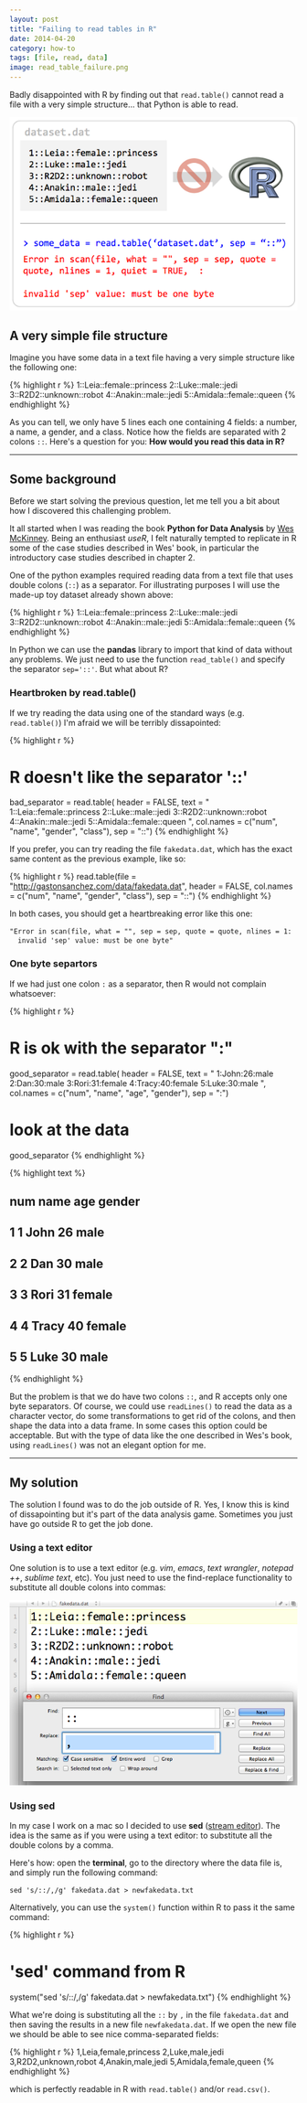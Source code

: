 ```yaml
---
layout: post
title: "Failing to read tables in R"
date: 2014-04-20
category: how-to
tags: [file, read, data]
image: read_table_failure.png
---
```


Badly disappointed with R by finding out that ```read.table()``` cannot read a file with a very simple structure... that Python is able to read.

<!--more-->

![](/images/blog/read_table_failure.png)


## A very simple file structure

Imagine you have some data in a text file having a very simple structure like the following one:


{% highlight r %}
1::Leia::female::princess
2::Luke::male::jedi
3::R2D2::unknown::robot
4::Anakin::male::jedi
5::Amidala::female::queen
{% endhighlight %}


As you can tell, we only have 5 lines each one containing 4 fields: a number, a name, a gender, and a class. Notice how the fields are separated with 2 colons ```::```. Here's a question for you: **How would you read this data in R?**

<hr/>

## Some background

Before we start solving the previous question, let me tell you a bit about how I discovered this challenging problem.

It all started when I was reading the book **Python for Data Analysis** by [Wes McKinney](http://blog.wesmckinney.com/). Being an enthusiast *useR*, I felt naturally tempted to replicate in R some of the case studies described in Wes' book, in particular the introductory case studies described in chapter 2.

One of the python examples required reading data from a text file that uses double colons (```::```) as a separator. For illustrating purposes I will use the made-up toy dataset already shown above: 


{% highlight r %}
1::Leia::female::princess
2::Luke::male::jedi
3::R2D2::unknown::robot
4::Anakin::male::jedi
5::Amidala::female::queen
{% endhighlight %}


In Python we can use the **pandas** library to import that kind of data without any problems. We just need to use the function ```read_table()``` and specify the separator ```sep='::'```. But what about R?


### Heartbroken by read.table()

If we try reading the data using one of the standard ways (e.g. ```read.table()```) I'm afraid we will be terribly dissapointed:


{% highlight r %}
# R doesn't like the separator '::'
bad_separator = read.table(
header = FALSE, 
text = "
1::Leia::female::princess
2::Luke::male::jedi
3::R2D2::unknown::robot
4::Anakin::male::jedi
5::Amidala::female::queen
",
col.names = c("num", "name", "gender", "class"),
sep = "::")
{% endhighlight %}



If you prefer, you can try reading the file ```fakedata.dat```, which has the exact same content as the previous example, like so: 


{% highlight r %}
read.table(file = "http://gastonsanchez.com/data/fakedata.dat",
           header = FALSE, 
           col.names = c("num", "name", "gender", "class"),
           sep = "::")
{% endhighlight %}



In both cases, you should get a heartbreaking error like this one:

```
"Error in scan(file, what = "", sep = sep, quote = quote, nlines = 1:
  invalid 'sep' value: must be one byte"
```

### One byte separtors

If we had just one colon ```:``` as a separator, then R would not complain whatsoever:


{% highlight r %}
# R is ok with the separator ":"
good_separator = read.table(
header = FALSE, 
text = "
1:John:26:male
2:Dan:30:male
3:Rori:31:female
4:Tracy:40:female
5:Luke:30:male
",
col.names = c("num", "name", "age", "gender"),
sep = ":")

# look at the data
good_separator
{% endhighlight %}



{% highlight text %}
##   num  name age gender
## 1   1  John  26   male
## 2   2   Dan  30   male
## 3   3  Rori  31 female
## 4   4 Tracy  40 female
## 5   5  Luke  30   male
{% endhighlight %}


But the problem is that we do have two colons ```::```, and R accepts only one byte separators. Of course, we could use ```readLines()``` to read the data as a character vector, do some transformations to get rid of the colons, and then shape the data into a data frame. In some cases this option could be acceptable. But with the type of data like the one described in Wes's book, using ```readLines()``` was not an elegant option for me.

<hr/>

## My solution

The solution I found was to do the job outside of R. Yes, I know this is kind of dissapointing but it's part of the data analysis game. Sometimes you just have go outside R to get the job done.


### Using a text editor

One solution is to use a text editor (e.g. *vim*, *emacs*, *text wrangler*, *notepad ++*, *sublime text*, etc). You just need to use the find-replace functionality to substitute all double colons into commas:

![](/images/blog/replace_colons_by_comma.png)


### Using **sed**

In my case I work on a mac so I decided to use **sed** ([stream editor](http://en.wikipedia.org/wiki/Sed)). The idea is the same as if you were using a text editor: to substitute all the double colons by a comma. 

Here's how: open the **terminal**, go to the directory where the data file is, and simply run the following command:

```
sed 's/::/,/g' fakedata.dat > newfakedata.txt
```

Alternatively, you can use the ```system()``` function within R to pass it the same command:

{% highlight r %}
# 'sed' command from R
system("sed 's/::/,/g' fakedata.dat > newfakedata.txt")
{% endhighlight %}


What we're doing is substituting all the ```::``` by ```,``` in the file ```fakedata.dat``` and then saving the results in a new file ```newfakedata.dat```. If we open the new file we should be able to see nice comma-separated fields:


{% highlight r %}
1,Leia,female,princess
2,Luke,male,jedi
3,R2D2,unknown,robot
4,Anakin,male,jedi
5,Amidala,female,queen
{% endhighlight %}


which is perfectly readable in R with ```read.table()``` and/or ```read.csv()```.

